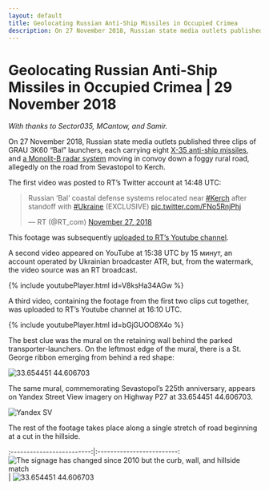 ```yaml
---
layout: default
title: Geolocating Russian Anti-Ship Missiles in Occupied Crimea
description: On 27 November 2018, Russian state media outlets published three clips of GRAU 3K60 “Bal” launchers, each carrying eight X-35 anti-ship missiles, and a Monolit-B radar system moving in convoy down a foggy rural road, allegedly on the road from Sevastopol to Kerch.
---
```

# Geolocating Russian Anti-Ship Missiles in Occupied Crimea | 29 November 2018

_With thanks to Sector035, MCantow, and Samir._

On 27 November 2018, Russian state media outlets published three clips of GRAU 3K60 “Bal” launchers, each carrying eight [X-35 anti-ship missiles](https://en.wikipedia.org/wiki/Kh-35), and [a Monolit-B radar system](http://www.deagel.com/Tactical-Vehicles/Monolit-B_a003643001.aspx) moving in convoy down a foggy rural road, allegedly on the road from Sevastopol to Kerch.

The first video was posted to RT’s Twitter account at 14:48 UTC:

<blockquote class="twitter-tweet" data-lang="en"><p lang="en" dir="ltr">Russian ‘Bal’ coastal defense systems relocated near <a href="https://twitter.com/hashtag/Kerch?src=hash&amp;ref_src=twsrc%5Etfw">#Kerch</a> after standoff with <a href="https://twitter.com/hashtag/Ukraine?src=hash&amp;ref_src=twsrc%5Etfw">#Ukraine</a> (EXCLUSIVE) <a href="https://t.co/FNo5RnjPhj">pic.twitter.com/FNo5RnjPhj</a></p>&mdash; RT (@RT_com) <a href="https://twitter.com/RT_com/status/1067475304007036930?ref_src=twsrc%5Etfw">November 27, 2018</a></blockquote>
<script async src="https://platform.twitter.com/widgets.js" charset="utf-8"></script>

This footage was subsequently [uploaded to RT’s Youtube channel](https://www.youtube.com/watch?v=RvXbhPe0Gtk).

A second video appeared on YouTube at 15:38 UTC by 15 минут, an account operated by Ukrainian broadcaster ATR, but, from the watermark, the video source was an RT broadcast.

{% include youtubePlayer.html id=V8ksHa34AGw %}

A third video, containing the footage from the first two clips cut together, was uploaded to RT’s Youtube channel at 16:10 UTC.

{% include youtubePlayer.html id=bGjGUOO8X4o %}

The best clue was the mural on the retaining wall behind the parked transporter-launchers. On the leftmost edge of the mural, there is a St. George ribbon emerging from behind a red shape:

![33.654451 44.606703](../assets/images/kerch-strait-bal-geolocation/balmural.png)

The same mural, commemorating Sevastopol’s 225th anniversary, appears on Yandex Street View imagery on Highway P27 at 33.654451 44.606703.

![Yandex SV](../assets/images/kerch-strait-bal-geolocation/yandexbalmural.png)

The rest of the footage takes place along a single stretch of road beginning at a cut in the hillside.

:-------------------------:|:-------------------------:
![The signage has changed since 2010 but the curb, wall, and hillside match](../assets/images/kerch-strait-bal-geolocation/yandexhill1.png) | ![33.654451 44.606703](../assets/images/kerch-strait-bal-geolocation/ruptlyhill1.png)
